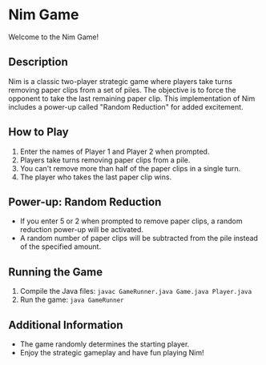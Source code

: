 # Nim Game

Welcome to the Nim Game!

## Description
Nim is a classic two-player strategic game where players take turns removing paper clips from a set of piles. The objective is to force the opponent to take the last remaining paper clip. This implementation of Nim includes a power-up called "Random Reduction" for added excitement.

## How to Play
1. Enter the names of Player 1 and Player 2 when prompted.
2. Players take turns removing paper clips from a pile.
3. You can't remove more than half of the paper clips in a single turn.
4. The player who takes the last paper clip wins.

## Power-up: Random Reduction
- If you enter 5 or 2 when prompted to remove paper clips, a random reduction power-up will be activated.
- A random number of paper clips will be subtracted from the pile instead of the specified amount.

## Running the Game
1. Compile the Java files: `javac GameRunner.java Game.java Player.java`
2. Run the game: `java GameRunner`

## Additional Information
- The game randomly determines the starting player.
- Enjoy the strategic gameplay and have fun playing Nim!

